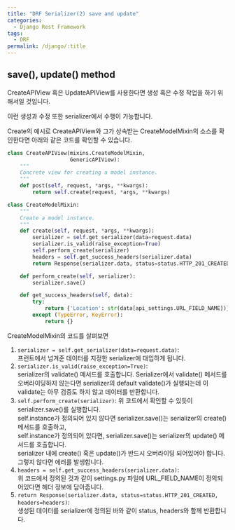 ```yaml
---
title: "DRF Serializer(2) save and update"
categories:
  - Django Rest Framework
tags:
  - DRF
permalink: /django/:title
---
```


## save(), update() method

CreateAPIView 혹은 UpdateAPIView를 사용한다면 생성 혹은 수정 작업을 하기 위해서일 것입니다.

이런 생성과 수정 또한 serializer에서 수행이 가능합니다.

Create의 예시로 CreateAPIView와 그가 상속받는 CreateModelMixin의 소스를 확인한다면 아래와 같은 코드를 확인할 수 있습니다.

```python
class CreateAPIView(mixins.CreateModelMixin,
                    GenericAPIView):
    """
    Concrete view for creating a model instance.
    """
    def post(self, request, *args, **kwargs):
        return self.create(request, *args, **kwargs)
```

```python
class CreateModelMixin:
    """
    Create a model instance.
    """
    def create(self, request, *args, **kwargs):
        serializer = self.get_serializer(data=request.data)
        serializer.is_valid(raise_exception=True)
        self.perform_create(serializer)
        headers = self.get_success_headers(serializer.data)
        return Response(serializer.data, status=status.HTTP_201_CREATED, headers=headers)

    def perform_create(self, serializer):
        serializer.save()

    def get_success_headers(self, data):
        try:
            return {'Location': str(data[api_settings.URL_FIELD_NAME])}
        except (TypeError, KeyError):
            return {}
```

CreateModelMixin의 코드를 살펴보면
1. `serializer = self.get_serializer(data=request.data)`:\
프런트에서 넘겨준 데이터를 지정한 serializer에 대입하게 됩니다.
2. `serializer.is_valid(raise_exception=True)`:\
serializer의 validate() 메서드를 호출합니다. Serializer에서 validate() 메서드를 오버라이딩하지 않는다면 serializer의 default
validate()가 실행되는데 이 validate는 아무 검증도 하지 않고 데이터를 반환합니다.
3. `self.perform_create(serializer)`:
위 코드에서 확인할 수 있듯이 serializer.save()를 실행합니다.\
self.instance가 정의되어 있지 않다면 serializer.save()는 serializer의 create() 메서드를 호출하고,\
self.instance가 정의되어 있다면, serializer.save()는 serializer의 update() 메서드를 호출합니다.\
serializer 내에 create() 혹은 update()가 반드시 오버라이딩 되어있어야 합니다. 그렇지 않다면 에러를 발생합니다.
4. `headers = self.get_success_headers(serializer.data)`:\
위 코드에서 정의된 것과 같이 settings.py 파일에 URL_FIELD_NAME이 정의되어있다면 헤더 정보에 담아줍니다.
5. `return Response(serializer.data, status=status.HTTP_201_CREATED, headers=headers)`:\
생성된 데이터를 serializer에 정의된 바와 같이 status, headers와 함께 반환합니다.